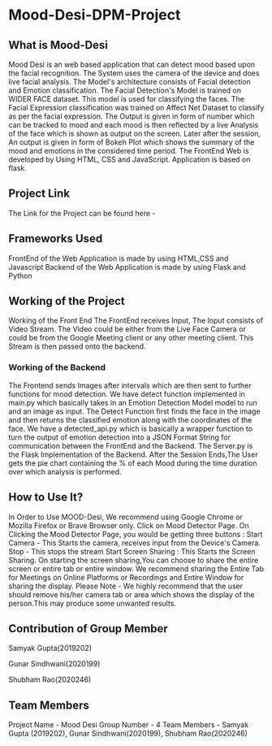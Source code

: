 # Mood-Desi-DPM-Project

## What is Mood-Desi
Mood Desi is an web based application that can detect mood based upon the facial recognition. The System uses the camera of the device and does live facial analysis. The Model's architecture consists of Facial detection and Emotion classification. The Facial Detection's Model is trained on WIDER FACE dataset. This model is used for classifying the faces. The Facial Expression classification was trained on Affect Net Dataset to classify as per the facial expression. 
The Output is given in form of number which can be tracked to mood and each mood is then reflected by a live Analysis of the face which is shown as output on the screen.
Later after the session, An output is given in form of Bokeh Plot which shows the summary of the mood and emotions in the considered time period.
The FrontEnd Web is developed by Using HTML, CSS and JavaScript. 
Application is based on flask.

## Project Link
The Link for the Project can be found here - 

## Frameworks Used
FrontEnd of the Web Application is made by using HTML,CSS and Javascript
Backend of the Web Application is made by using Flask and Python

## Working of the Project
Working of the Front End
The FrontEnd receives Input, The Input consists of Video Stream. The Video could be either from the Live Face Camera or could be from the Google Meeting client or any other meeting client.
This Stream is then passed onto the backend.
### Working of the Backend
The Frontend sends Images after intervals which are then sent to further functions for mood detection.
We have detect function implemented in main.py which basically takes in an Emotion Detection Model model to run and an image as input. The Detect Function first finds the face in the image and then returns the classified emotion along with the coordinates of the face.
We have a detected_api.py which is basically a wrapper function to turn the output of emotion detection into a JSON Format String for communication between the FrontEnd and the Backend. The Server.py is the Flask Implementation of the Backend.
After the Session Ends,The User gets the pie chart containing the % of each Mood during the time duration over which analysis is performed.

## How to Use It?
In Order to Use MOOD-Desi, We recommend using Google Chrome or Mozilla Firefox or Brave Browser only. 
Click on Mood Detector Page. 
On Clicking the Mood Detector Page, you would be getting three buttons :
Start Camera - This Starts the camera, receives input from the Device's Camera.
Stop - This stops the stream
Start Screen Sharing : This Starts the Screen Sharing. On starting the screen sharing,You can choose to share the entire screen or entire tab or entire window. We recommend sharing the Entire Tab for Meetings on Online Platforms or Recordings and Entire Window for sharing the display.
Please Note - We highly recommend that the user should remove his/her camera tab or area which shows the display of the person.This may produce some unwanted results.

## Contribution of Group Member
Samyak Gupta(2019202)

Gunar Sindhwani(2020199)

Shubham Rao(2020246)

## Team Members
Project Name - Mood Desi
Group Number - 4
Team Members - Samyak Gupta (2019202), Gunar Sindhwani(2020199), Shubham Rao(2020246)

